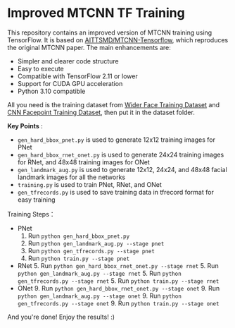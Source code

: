 # Improved MTCNN TF Training

This repository contains an improved version of MTCNN training using TensorFlow. It is based on [AITTSMD/MTCNN-Tensorflow](https://edgeservices.bing.com/edgesvc/%5E1%5E), which reproduces the original MTCNN paper. The main enhancements are:

* Simpler and clearer code structure
* Easy to execute
* Compatible with TensorFlow 2.11 or lower
* Support for CUDA GPU acceleration
* Python 3.10 compatible

All you need is the training dataset from [Wider Face Training Dataset](http://shuoyang1213.me/WIDERFACE/ "Face") and [CNN Facepoint Training Dataset](http://mmlab.ie.cuhk.edu.hk/archive/CNN_FacePoint.htm "Landmarks"), then put it in the dataset folder.

 **Key Points** :

* `gen_hard_bbox_pnet.py` is used to generate 12x12 training images for PNet
* `gen_hard_bbox_rnet_onet.py` is used to generate 24x24 training images for RNet, and 48x48 training images for ONet
* `gen_landmark_aug.py` is used to generate 12x12, 24x24, and 48x48 facial landmark images for all the networks
* `training.py` is used to train PNet, RNet, and ONet
* `gen_tfrecords.py` is used to save training data in tfrecord format for easy training

Training Steps：

* PNet
  1. Run `python gen_hard_bbox_pnet.py`
  2. Run `python gen_landmark_aug.py --stage pnet`
  3. Run `python gen_tfrecords.py --stage pnet`
  4. Run `python train.py --stage pnet`
* RNet
  5. Run `python gen_hard_bbox_rnet_onet.py --stage rnet`
  5. Run `python gen_landmark_aug.py --stage rnet`
  5. Run `python gen_tfrecords.py --stage rnet`
  5. Run `python train.py --stage rnet`
* ONet
  9. Run `python gen_hard_bbox_rnet_onet.py --stage onet`
  9. Run `python gen_landmark_aug.py --stage onet`
  9. Run `python gen_tfrecords.py --stage onet`
  9. Run `python train.py --stage onet`

And you're done! Enjoy the results! :)
